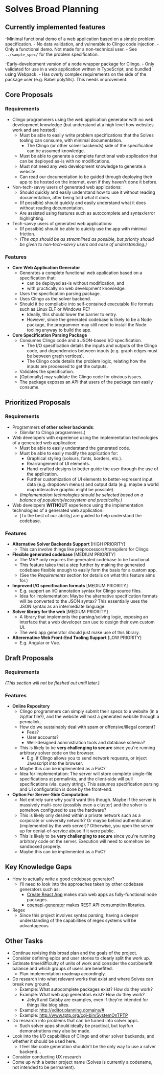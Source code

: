 # Solves Broad Planning

## Currently implemented features

-Minimal functional demo of a web application based on a simple problem specification.
    - No data validation, and vulnerable to Clingo code injection.
    - Only a functional demo. Not made for a non-technical user.
    - See `../sample_spec/` for the problem specification.

-Early-development version of a node wrapper package for Clingo.
    - Only validated for use in a web application written in TypeScript, and bundled using Webpack.
    - Has overly complex requirements on the side of the package user (e.g. Babel polyfills). This needs improvement.

## Core Proposals

### Requirements

- Clingo programmers using the web application generator with no web development knowledge (but understand at a high level how websites work and are hosted):
    - Must be able to easily write problem specifications that the Solves tooling can consume, with minimal documentation.
        - The Clingo (or other solver backends) side of the specification can be assumed knowledge.
    - Must be able to generate a complete functional web application that can be deployed as-is with no modifications.
    - Must not need any web development knowledge to generate a website.
    - Can read our documentation to be guided through deploying their app to be hosted on the internet, even if they haven't done it before.
- Non-tech-savvy users of generated web applications:
    - Should quickly and easily understand how to use it without reading documentation, after being told what it does.
    - (If possible) should quickly and easily understand what it does without reading documentation.
    - Are assisted using features such as autocomplete and syntax/error highlighting.
- Tech-savvy users of generated web applications:
    - (If possible) should be able to quickly use the app with minimal friction.
    - *(The app should be as streamlined as possible, but priority should be given to non-tech-savvy users and ease of understanding.)*

### Features

- **Core Web Application Generator**
    - Generates a complete functional web application based on a specification that:
        - can be deployed as-is without modification, and
        - with practically no web development knowledge.
    - Uses the specification parsing package.
    - Uses Clingo as the solver backend.
    - Should it be compilable into self-contained executable file formats such as Linux ELF or Windows PE?
        - Ideally, this should lower the barrier to entry.
        - However, since the generated codebase is likely to be a Node package, the programmer may still need to install the Node tooling anyway to build the app.
- **Core Specification Parsing Package**
    - Consumes Clingo code and a JSON-based I/O specification.
        - The I/O specification details the inputs and outputs of the Clingo code, and dependencies between inputs (e.g. graph edges must be between graph vertices).
        - The Clingo code details the problem logic, relating how the inputs are processed to get the outputs.
    - Validates the specification.
    - [Optionally] may validate the Clingo code for obvious issues.
    - The package exposes an API that users of the package can easily consume.

## Prioritized Proposals

### Requirements

- Programmers __of other solver backends__:
    - (Similar to Clingo programmers.)
- Web developers with experience using the implementation technologies of a generated web application:
    - Must be able to easily understand the generated code.
    - Must be able to easily modify the application for:
        - Graphical styling (colours, fonts, borders, etc.).
        - Rearrangement of UI elements.
        - Hand-crafted designs to better guide the user through the use of the application.
        - Further customization of UI elements to better-represent input data (e.g. dropdown menus) and output data (e.g. maybe a world map interactive graphic might be possible).
    - *(Implementation technologies should be selected based on a balance of popularity/ecosystem and practicality.)*
- Web developers __WITHOUT__ experience using the implementation technologies of a generated web application:
    - [To the best of our ability] are guided to help understand the codebase.

### Features

- **Alternative Solver Backends Support** [HIGH PRIORITY]
    - This can involve things like preprocessors/transpilers for Clingo.
- **Flexible generated codebase** [MEDIUM PRIORITY]
    - The MVP only requires the generated codebase to be functional.
    - This feature takes that a step further by making the generated codebase flexible enough to easily form the basis for a custom app.
    - (See the *Requirements* section for details on what this feature aims for.)
- **Improved I/O specification formats** [MEDIUM PRIORITY]
    - E.g. support an I/O annotation syntax for Clingo source files.
    - Idea for implementation: Maybe the alternative specification formats will be converted to the JSON syntax? This essentially uses the JSON syntax as an intermediate language.
- **Solver library for the web** [MEDIUM PRIORITY]
    - A library that implements the parsing/solving logic, exposing an interface that a web developer can use to design their own custom UI.
    - The web app generator should just make use of this library.
- **Alterernative Web Front-End Tooling Support** [LOW PRIORITY]
    - E.g. Angular or Vue.

## Draft Proposals

### Requirements

*(This section will not be fleshed out until later.)*

### Features

- **Online Repository**
    - Clingo programmers can simply submit their specs to a website (in a zip/tar file?), and the website will host a generated website through a permalink.
    - How do we sustainably deal with spam or offensive/illegal content?
        - Fees?
        - User accounts?
        - Well-designed administration tools and database schema?
    - This is likely to be __very challenging to secure__ since you're running arbitrary solver code on the browser.
        - E.g. if Clingo allows you to send network requests, or inject Javascript into the browser.
    - Maybe this can be implemented as a PoC?
    - Idea for implementation: The server will store complete single-file specifications at permalinks, and the client-side will pull specifications (via. query string). This assumes specification parsing and UI configuration is done by the front-end.
- **Option For Server-Side Computation**
    - Not entirely sure why you'd want this though. Maybe if the server is massively multi-core (possibly even a cluster) and the solver is somehow configured to use the hardware?
    - This is likely only desired within a private network such as a corporate or university network? Or maybe behind authentication (implemented by the web server)? Otherwise, you open the server up for denial-of-service abuse if it were public.
    - This is likely to be __very challenging to secure__ since you're running arbitrary code on the server. Execution will need to somehow be sandboxed properly.
    - Maybe this can be implemented as a PoC?

## Key Knowledge Gaps

- How to actually write a good codebase generator?
    - I'll need to look into the approaches taken by other codebase generators such as:
        - [Create React App](https://create-react-app.dev/) makes stub web apps as fully-functional node packages.
        - [openapi-generator](https://github.com/OpenAPITools/openapi-generator) makes REST API consumption libraries.
- Regex
    - Since this project involves syntax parsing, having a deeper understanding of the capabilities of regex systems will be advantageous.

## Other Tasks

- Continue revising this broad plan and the goals of the project.
- Consider defining epics and user stories to clearly split the work up.
- Estimate time/difficulty of units of work and consider the cost/benefit balance and which groups of users are benefited.
    - Plan implementation roadmap accordingly.
- Do research into what relevant works that exist and where Solves can break new ground.
    - Example: What autocomplete packages exist? How do they work?
    - Example: What web app generators exist? How do they work?
        - Jekyll and Gatsby are examples, even if they're intended for things like blog sites.
    - Example: <http://editor.planning.domains/#>
    - Example: <http://www.tptp.org/cgi-bin/SystemOnTPTP>
- Do research into problems that can be turned into solver apps.
    - Such solver apps should ideally be practical, but toy/fun demonstrations may also be made.
- Look into the I/O capabilities of Clingo and other solver backends, and whether it should be used here.
    - I feel like code generation shouldn't be the only way to use a solver backend...
- Consider conducting UX research
- Come up with a better project name (Solves is currently a codename, not intended to be permanent).

